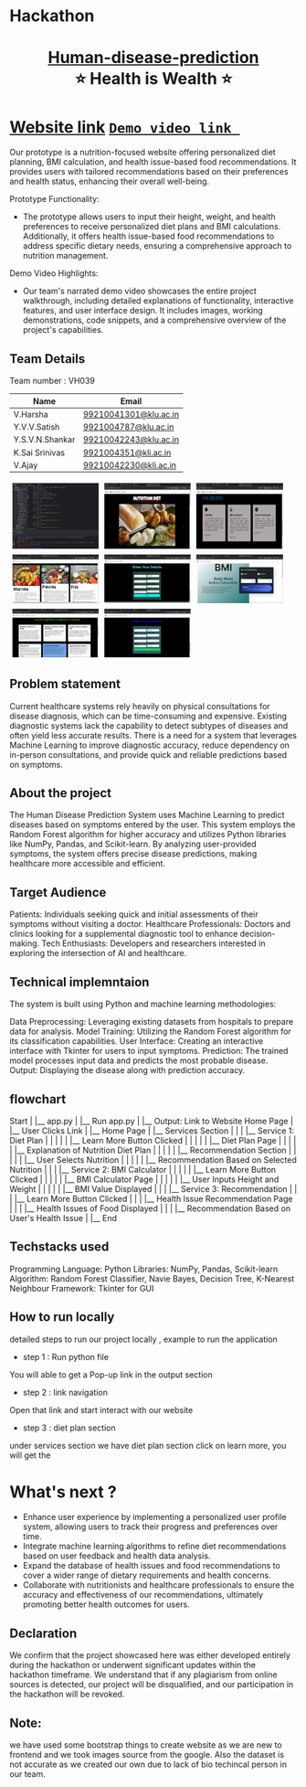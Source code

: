 # Hackathon
<h1 align="center" style="border-bottom: none">
    <b>
        <a href="https://www.google.com">Human-disease-prediction</a><br>
    </b>
    ⭐ Health is Wealth ⭐ <br>
</h1>

# [Website link](http://www.google.com)  [`Demo video link `](https://drive.google.com/file/d/1TQzSmEQqLEIOYyRuhZOx1pW7gSi1frtu/view?usp=sharing) 
Our prototype is a nutrition-focused website offering personalized diet planning, BMI calculation, and health issue-based food recommendations. It provides users with tailored recommendations based on their preferences and health status, enhancing their overall well-being.

Prototype Functionality:
- The prototype allows users to input their height, weight, and health preferences to receive personalized diet plans and BMI calculations. Additionally, it offers health issue-based food recommendations to address specific dietary needs, ensuring a comprehensive approach to nutrition management.

Demo Video Highlights:
- Our team's narrated demo video showcases the entire project walkthrough, including detailed explanations of functionality, interactive features, and user interface design. It includes images, working demonstrations, code snippets, and a comprehensive overview of the project's capabilities.
## Team Details
Team number : VH039

| Name    | Email           |
|---------|-----------------|
| V.Harsha | 99210041301@klu.ac.in |
| Y.V.V.Satish | 9921004787@klu.ac.in |
| Y.S.V.N.Shankar | 99210042243@klu.ac.in |
| K.Sai Srinivas | 9921004351@kli.ac.in |
| V.Ajay | 99210042230@kli.ac.in |

<div style="display: flex; flex-wrap: wrap;">
    <img src="https://github.com/HARSHAVINJAMURI/Hackathon/blob/main/Templates/1.png?raw=true" alt="Image 1" style="width: 30%; margin: 5px;"> 
    <img src="https://github.com/HARSHAVINJAMURI/Hackathon/blob/main/Templates/2.png?raw=true" alt="Image 2" style="width: 30%; margin: 5px;">
    <img src="https://github.com/HARSHAVINJAMURI/Hackathon/blob/main/Templates/3.png?raw=true" alt="Image 3" style="width: 30%; margin: 5px;">
    <img src="https://github.com/HARSHAVINJAMURI/Hackathon/blob/main/Templates/4.png?raw=true" alt="Image 4" style="width: 30%; margin: 5px;">
    <img src="https://github.com/HARSHAVINJAMURI/Hackathon/blob/main/Templates/5.png?raw=true" alt="Image 5" style="width: 30%; margin: 5px;">
    <img src="https://github.com/HARSHAVINJAMURI/Hackathon/blob/main/Templates/6.png?raw=true" alt="Image 6" style="width: 30%; margin: 5px;">
    <img src="https://github.com/HARSHAVINJAMURI/Hackathon/blob/main/Templates/7.png?raw=true" alt="Image 7" style="width: 30%; margin: 5px;">
    <img src="https://github.com/HARSHAVINJAMURI/Hackathon/blob/main/Templates/8.png?raw=true" alt="Image 8" style="width: 30%; margin: 5px;">
</div>

## Problem statement 
Current healthcare systems rely heavily on physical consultations for disease diagnosis, which can be time-consuming and expensive. Existing diagnostic systems lack the capability to detect subtypes of diseases and often yield less accurate results. There is a need for a system that leverages Machine Learning to improve diagnostic accuracy, reduce dependency on in-person consultations, and provide quick and reliable predictions based on symptoms.
## About the project
The Human Disease Prediction System uses Machine Learning to predict diseases based on symptoms entered by the user. This system employs the Random Forest algorithm for higher accuracy and utilizes Python libraries like NumPy, Pandas, and Scikit-learn. By analyzing user-provided symptoms, the system offers precise disease predictions, making healthcare more accessible and efficient.
## Target Audience
Patients: Individuals seeking quick and initial assessments of their symptoms without visiting a doctor.
Healthcare Professionals: Doctors and clinics looking for a supplemental diagnostic tool to enhance decision-making.
Tech Enthusiasts: Developers and researchers interested in exploring the intersection of AI and healthcare.
## Technical implemntaion 
The system is built using Python and machine learning methodologies:

Data Preprocessing: Leveraging existing datasets from hospitals to prepare data for analysis.
Model Training: Utilizing the Random Forest algorithm for its classification capabilities.
User Interface: Creating an interactive interface with Tkinter for users to input symptoms.
Prediction: The trained model processes input data and predicts the most probable disease.
Output: Displaying the disease along with prediction accuracy.

## flowchart

Start
|
|__ app.py
    |
    |__ Run app.py
        |
        |__ Output: Link to Website Home Page
        |
        |__ User Clicks Link
            |
            |__ Home Page
                |
                |__ Services Section
                |   |
                |   |__ Service 1: Diet Plan
                |   |   |
                |   |   |__ Learn More Button Clicked
                |   |       |
                |   |       |__ Diet Plan Page
                |   |           |
                |   |           |__ Explanation of Nutrition Diet Plan
                |   |           |
                |   |           |__ Recommendation Section
                |   |               |
                |   |               |__ User Selects Nutrition
                |   |                   |
                |   |                   |__ Recommendation Based on Selected Nutrition
                |   |
                |   |__ Service 2: BMI Calculator
                |   |   |
                |   |   |__ Learn More Button Clicked
                |   |       |
                |   |       |__ BMI Calculator Page
                |   |           |
                |   |           |__ User Inputs Height and Weight
                |   |               |
                |   |               |__ BMI Value Displayed
                |   |
                |   |__ Service 3: Recommendation
                |       |
                |       |__ Learn More Button Clicked
                |           |
                |           |__ Health Issue Recommendation Page
                |               |
                |               |__ Health Issues of Food Displayed
                |               |
                |               |__ Recommendation Based on User's Health Issue
                |
                |__ End
  

## Techstacks used 
Programming Language: Python
Libraries: NumPy, Pandas, Scikit-learn
Algorithm: Random Forest Classifier, Navie Bayes, Decision Tree, K-Nearest Neighbour
Framework: Tkinter for GUI
## How to run locally 
detailed steps to run our project locally , example to run the application 
- step 1 : Run python file 

You will able to get a Pop-up link in the output section

- step 2 : link navigation

Open that link and start interact with our website

- step 3 : diet plan section

under services section we have diet plan section click on learn more, you will get the 

# What's next ?
- Enhance user experience by implementing a personalized user profile system, allowing users to track their progress and preferences over time.
- Integrate machine learning algorithms to refine diet recommendations based on user feedback and health data analysis.
- Expand the database of health issues and food recommendations to cover a wider range of dietary requirements and health concerns.
- Collaborate with nutritionists and healthcare professionals to ensure the accuracy and effectiveness of our recommendations, ultimately promoting better health outcomes for users.
## Declaration
We confirm that the project showcased here was either developed entirely during the hackathon or underwent significant updates within the hackathon timeframe. We understand that if any plagiarism from online sources is detected, our project will be disqualified, and our participation in the hackathon will be revoked.
## Note:
we have used some bootstrap things to create website as we are new to frontend and we took images source from the google. Also the dataset is not accurate as we created  our own due to lack of bio techincal person in our team.
